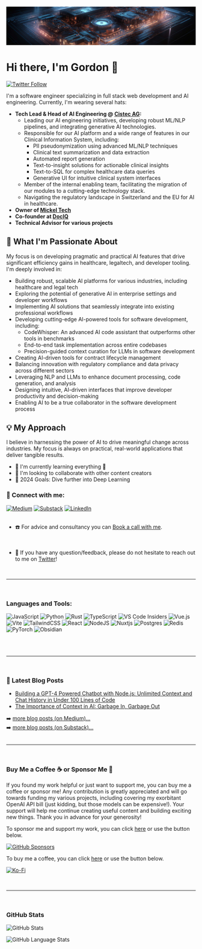 <p align="center"><img src="https://raw.githubusercontent.com/gmickel/gmickel/main/img/oo.jpg" /></p>

# Hi there, I'm Gordon 👋

[![Twitter Follow](https://img.shields.io/twitter/follow/gmickel?color=%234682B4&logo=twitter&style=for-the-badge)](https://twitter.com/intent/follow?original_referer=https%3A%2F%2Fgithub.com%2Fgmickel&screen_name=gmickel)

I'm a software engineer specializing in full stack web development and AI engineering. Currently, I'm wearing several hats:

- **Tech Lead & Head of AI Engineering @ [Cistec AG](https://www.cistec.com/):**
  - Leading our AI engineering initiatives, developing robust ML/NLP pipelines, and integrating generative AI technologies.
  - Responsible for our AI platform and a wide range of features in our Clinical Information System, including:
    - PII pseudonymization using advanced ML/NLP techniques
    - Clinical text summarization and data extraction
    - Automated report generation
    - Text-to-insight solutions for actionable clinical insights
    - Text-to-SQL for complex healthcare data queries
    - Generative UI for intuitive clinical system interfaces
  - Member of the internal enabling team, facilitating the migration of our modules to a cutting-edge technology stack.
  - Navigating the regulatory landscape in Switzerland and the EU for AI in healthcare.
- **Owner of [Mickel Tech](https://mickel.tech)**
- **Co-founder at [DocIQ](https://twitter.com/dociq_io)**
- **Technical Advisor for various projects**

## 🚀 What I'm Passionate About

My focus is on developing pragmatic and practical AI features that drive significant efficiency gains in healthcare, legaltech, and developer tooling. I'm deeply involved in:

- Building robust, scalable AI platforms for various industries, including healthcare and legal tech
- Exploring the potential of generative AI in enterprise settings and developer workflows
- Implementing AI solutions that seamlessly integrate into existing professional workflows
- Developing cutting-edge AI-powered tools for software development, including:
  - CodeWhisper: An advanced AI code assistant that outperforms other tools in benchmarks
  - End-to-end task implementation across entire codebases
  - Precision-guided context curation for LLMs in software development
- Creating AI-driven tools for contract lifecycle management
- Balancing innovation with regulatory compliance and data privacy across different sectors
- Leveraging NLP and LLMs to enhance document processing, code generation, and analysis
- Designing intuitive, AI-driven interfaces that improve developer productivity and decision-making
- Enabling AI to be a true collaborator in the software development process

## 💡 My Approach

I believe in harnessing the power of AI to drive meaningful change across industries. My focus is always on practical, real-world applications that deliver tangible results.

- 🌱 I'm currently learning everything 🤣
- 👯 I'm looking to collaborate with other content creators
- 🥅 2024 Goals: Dive further into Deep Learning


### 🤝 Connect with me:

[![Medium](https://img.shields.io/badge/Medium-12100E?style=for-the-badge&logo=medium&logoColor=white)](https://medium.com/byte-sized-brainwaves)
[![Substack](https://img.shields.io/badge/Substack-%23006f5c.svg?style=for-the-badge&logo=substack&logoColor=FF6719)](https://bytesizedbrainwaves.substack.com/)
[![LinkedIn](https://img.shields.io/badge/linkedin-%230077B5.svg?style=for-the-badge&logo=linkedin&logoColor=white)](https://www.linkedin.com/in/gmickel/)
</br>
</br>

- ☎️ For advice and consultancy you can [Book a call with me](https://mickel.tech/book).

<br />

- 💬 If you have any question/feedback, please do not hesitate to reach out to me on [Twitter](https://twitter.com/gmickel)!

<br />

---

<br/>

### Languages and Tools:

![JavaScript](https://img.shields.io/badge/javascript-%23323330.svg?style=for-the-badge&logo=javascript&logoColor=%23F7DF1E)
![Python](https://img.shields.io/badge/python-3670A0?style=for-the-badge&logo=python&logoColor=ffdd54)
![Rust](https://img.shields.io/badge/rust-%23000000.svg?style=for-the-badge&logo=rust&logoColor=white)
![TypeScript](https://img.shields.io/badge/typescript-%23007ACC.svg?style=for-the-badge&logo=typescript&logoColor=white)
![VS Code Insiders](https://img.shields.io/badge/VS%20Code%20Insiders-35b393.svg?style=for-the-badge&logo=visual-studio-code&logoColor=white)
![Vue.js](https://img.shields.io/badge/vuejs-%2335495e.svg?style=for-the-badge&logo=vuedotjs&logoColor=%234FC08D)
![Vite](https://img.shields.io/badge/vite-%23646CFF.svg?style=for-the-badge&logo=vite&logoColor=white)
![TailwindCSS](https://img.shields.io/badge/tailwindcss-%2338B2AC.svg?style=for-the-badge&logo=tailwind-css&logoColor=white)
![React](https://img.shields.io/badge/react-%2320232a.svg?style=for-the-badge&logo=react&logoColor=%2361DAFB)
![NodeJS](https://img.shields.io/badge/node.js-6DA55F?style=for-the-badge&logo=node.js&logoColor=white)
![Nuxtjs](https://img.shields.io/badge/Nuxt-002E3B?style=for-the-badge&logo=nuxtdotjs&logoColor=#00DC82)
![Postgres](https://img.shields.io/badge/postgres-%23316192.svg?style=for-the-badge&logo=postgresql&logoColor=white)
![Redis](https://img.shields.io/badge/redis-%23DD0031.svg?style=for-the-badge&logo=redis&logoColor=white)
![PyTorch](https://img.shields.io/badge/PyTorch-%23EE4C2C.svg?style=for-the-badge&logo=PyTorch&logoColor=white)
![Obsidian](https://img.shields.io/badge/Obsidian-%23483699.svg?style=for-the-badge&logo=obsidian&logoColor=white)

<br />
<br />

---

</br>

### 📕 Latest Blog Posts

<!-- BLOG-POST-LIST:START -->

- [Building a GPT-4 Powered Chatbot with Node.js: Unlimited Context and Chat History in Under 100 Lines of Code](https://medium.com/byte-sized-brainwaves/unlimited-chatbot-context-and-chat-history-in-under-100-lines-of-code-with-langchain-and-node-js-1190fcc20708)
- [The Importance of Context in AI: Garbage In, Garbage Out](https://medium.com/byte-sized-brainwaves/the-importance-of-context-in-ai-garbage-in-garbage-out-97c16465c441)
<!-- BLOG-POST-LIST:END -->

➡️ [more blog posts (on Medium)...](https://medium.com/byte-sized-brainwaves)<br />
➡️ [more blog posts (on Substack)...](https://bytesizedbrainwaves.substack.com/)
<br />
<br />

---

<br />

### Buy Me a Coffee ☕ or Sponsor Me 💖

If you found my work helpful or just want to support me, you can buy me a coffee or sponsor me! Any contribution is greatly appreciated and will go towards funding my various projects, including covering my exorbitant OpenAI API bill (just kidding, but those models can be expensive!). Your support will help me continue creating useful content and building exciting new things. Thank you in advance for your generosity!

To sponsor me and support my work, you can click [here](https://github.com/sponsors/gmickel) or use the button below.

[![GitHub Sponsors](https://img.shields.io/badge/GitHub%20Sponsors-EA4AAA?style=for-the-badge&logo=GitHub-Sponsors&logoColor=#white)](https://github.com/sponsors/gmickel)

To buy me a coffee, you can click [here](https://ko-fi.com/gmickel) or use the button below.

[![Ko-Fi](https://img.shields.io/badge/Ko--fi-F16061?style=for-the-badge&logo=ko-fi&logoColor=white)](https://ko-fi.com/gmickel)

<br/>

---

<br />

### GitHub Stats

![GitHub Stats](https://github-readme-stats-vert-eta-80.vercel.app/api?username=gmickel&show_icons=true&hide_border=false&theme=tokyonight&count_private=true)

![GitHub Language Stats](https://github-readme-stats-vert-eta-80.vercel.app/api/top-langs/?username=gmickel&show_icons=true&hide_border=false&theme=tokyonight&count_private=true)
